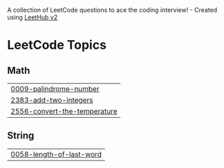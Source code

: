 A collection of LeetCode questions to ace the coding interview! - Created using [LeetHub v2](https://github.com/arunbhardwaj/LeetHub-2.0)
<!---LeetCode Topics Start-->
# LeetCode Topics
## Math
|  |
| ------- |
| [0009-palindrome-number](https://github.com/NaveenThomas21/leet-code/tree/master/0009-palindrome-number) |
| [2383-add-two-integers](https://github.com/NaveenThomas21/leet-code/tree/master/2383-add-two-integers) |
| [2556-convert-the-temperature](https://github.com/NaveenThomas21/leet-code/tree/master/2556-convert-the-temperature) |
## String
|  |
| ------- |
| [0058-length-of-last-word](https://github.com/NaveenThomas21/leet-code/tree/master/0058-length-of-last-word) |
<!---LeetCode Topics End-->